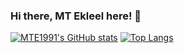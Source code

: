 ### Hi there, MT Ekleel here! 👋

[![MTE1991's GitHub stats](https://github-readme-stats.vercel.app/api?username=MTE1991)](https://github.com/anuraghazra/github-readme-stats)
[![Top Langs](https://github-readme-stats.vercel.app/api/top-langs/?username=anuraghazra&layout=compact)](https://github.com/anuraghazra/github-readme-stats)
